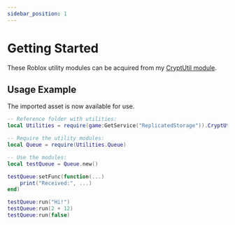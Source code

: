 ```yaml
---
sidebar_position: 1
---
```


# Getting Started

These Roblox utility modules can be acquired from my [CryptUtil module](https://roblox.com/).

## Usage Example

The imported asset is now available for use.

```lua
-- Reference folder with utilities:
local Utilities = require(game:GetService("ReplicatedStorage")).CryptUtil

-- Require the utility modules:
local Queue = require(Utilities.Queue)

-- Use the modules:
local testQueue = Queue.new()

testQueue:setFunc(function(...)
    print("Received:", ...)
end)

testQueue:run("Hi!")
testQueue:run(2 + 12)
testQueue:run(false)
```